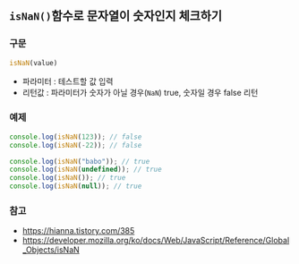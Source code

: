 ## ```isNaN()```함수로 문자열이 숫자인지 체크하기

### 구문
```javascript
isNaN(value)
```
- 파라미터 : 테스트할 값 입력
- 리턴값 : 파라미터가 숫자가 아닐 경우(```NaN```) true, 숫자일 경우 false 리턴

### 예제
```javascript
console.log(isNaN(123)); // false
console.log(isNaN(-22)); // false

console.log(isNaN("babo")); // true
console.log(isNaN(undefined)); // true
console.log(isNaN()); // true
console.log(isNaN(null)); // true
```

### 참고
- https://hianna.tistory.com/385
- https://developer.mozilla.org/ko/docs/Web/JavaScript/Reference/Global_Objects/isNaN
